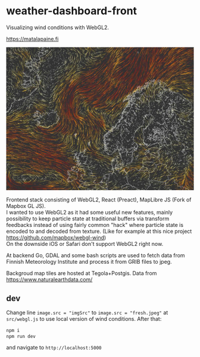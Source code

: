 # weather-dashboard-front
Visualizing wind conditions with WebGL2.

https://matalapaine.fi

![preview](public/preview.jpg?raw=true)

Frontend stack consisting of WebGL2, React (Preact), MapLibre JS (Fork of Mapbox GL JS).  
I wanted to use WebGL2 as it had some useful new features, mainly possibility to keep particle state at traditional buffers via transform feedbacks instead of using fairly common "hack" where particle state is encoded to and decoded from texture. (Like for example at this nice project https://github.com/mapbox/webgl-wind)  
On the downside iOS or Safari don't support WebGL2 right now.

At backend Go, GDAL and some bash scripts are used to fetch data from Finnish Meteorology Institute and process it from GRIB files to jpeg.

Backgroud map tiles are hosted at Tegola+Postgis. Data from https://www.naturalearthdata.com/

## dev

Change line `image.src = "imgSrc"` to `image.src = "fresh.jpeg"` at `src/webgl.js` to use local version of wind conditions. After that:
```
npm i
npm run dev
```
and navigate to `http://localhost:5000`
